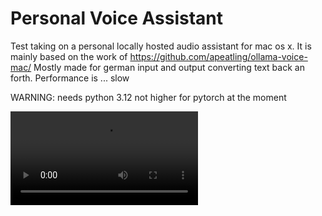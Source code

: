 # Personal Voice Assistant

Test taking on a personal locally hosted audio assistant for mac os x.
It is mainly based on the work of https://github.com/apeatling/ollama-voice-mac/
Mostly made for german input and output converting text back an forth.
Performance is ... slow

WARNING: needs python 3.12 not higher for pytorch at the moment

<video src="https://github.com/rayytsn9/ROBOTT/assets/79029536/62f541aa-aa8c-43f5-9ead-4b7a2e0d7c2a" width="300" />

[![assistant.mov](./assets/vids/assistant.mp4)](./assets/vids/assistant.mp4)

## tools in use
- python
- ollama
- model with function calling support -> llama3.1
- text-to-speech (tts): pyttsx3 
- speech-to-text (stt): whisper using torch
- language translation -> translator.py using ollama(llama3) for translation or translator2.py using Helsinki-NLP/opus-mt, but does not seem to improve performance
- interface: pygame

## apis in use
- untis - timetable school
- bvg - transportation berlin 
- tageschau - news
- wttr.in - wheather

## usage
- source myvenv/bin/activate: activate env
- maybe install requirements.txt -> pip install -r /path/to/requirements.txt
- python app.py

## functions: what can you ask for
- ask for the time
- ask for the date
- ask for the weekday
- ask for how many days until: input maybe 24.12.2024
- ask for timer on mac 
- tell a joke - killer feature
- ask for the current wheather in
- ask for todays timetable of your kids, in case "web untis" is in use
- ask for the next train or bus leaving next to my house - not yours: bvg api
- ask for the news: taken from german medium tagesschau.de 
#### mac os:
- open browser on <www.xyz.de>

### functions: work in progress:
- wikipedia search
- crawl a website - mostly blocked by data regulation consent button: using bs4

### functions: nice to have:
- tell me what is playin' in cinemas right now 
- ideas for what to cook and their receipts
- meta functions like: assistant close() via stt
- some sports api 

## What else might be missing 
- some rag function
- some memory for the last few interactions of conversation -> using ollama chat messages[]
- some loop for an ongoing conversation with functions like end this one, start new one,








